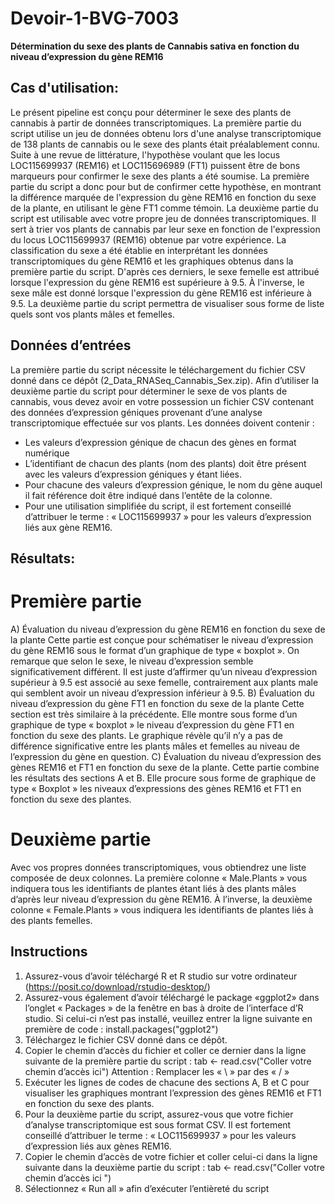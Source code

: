 # Devoir-1-BVG-7003

**Détermination du sexe des plants de Cannabis sativa en fonction du niveau d’expression du gène REM16**


## **Cas d'utilisation:** 
Le présent pipeline est conçu pour déterminer le sexe des plants de cannabis à partir de données transcriptomiques. La première partie du script utilise un jeu de données obtenu lors d'une analyse transcriptomique de 138 plants de cannabis ou le sexe des plants était préalablement connu. Suite à une revue de littérature, l'hypothèse voulant que les locus LOC115699937 (REM16) et LOC115696989 (FT1) puissent être de bons marqueurs pour confirmer le sexe des plants a été soumise. La première partie du script a donc pour but de confirmer cette hypothèse, en montrant la différence marquée de l'expression du gène REM16 en fonction du sexe de la plante, en utilisant le gène FT1 comme témoin. La deuxième partie du script est utilisable avec votre propre jeu de données transcriptomiques. Il sert à trier vos plants de cannabis par leur sexe en fonction de l'expression du locus LOC115699937 (REM16) obtenue par votre expérience. La classification du sexe a été établie en interprétant les données transcriptomiques du gène REM16 et les graphiques obtenus dans la première partie du script. D'après ces derniers, le sexe femelle est attribué lorsque l'expression du gène REM16 est supérieure à 9.5. À l'inverse, le sexe mâle est donné lorsque l'expression du gène REM16 est inférieure à 9.5. La deuxième partie du script permettra de visualiser sous forme de liste quels sont vos plants mâles et femelles. 

## **Données d’entrées**
La première partie du script nécessite le téléchargement du fichier CSV donné dans ce dépôt (2_Data_RNASeq_Cannabis_Sex.zip).
Afin d’utiliser la deuxième partie du script pour déterminer le sexe de vos plants de cannabis, vous devez avoir en votre possession un fichier CSV contenant des données d’expression géniques provenant d’une analyse transcriptomique effectuée sur vos plants. Les données doivent contenir :
-	 Les valeurs d’expression génique de chacun des gènes en format numérique
-	 L’identifiant de chacun des plants (nom des plants) doit être présent avec les valeurs d’expression géniques y étant liées.
-	Pour chacune des valeurs d’expression génique, le nom du gène auquel il fait référence doit être indiqué dans l’entête de la colonne. 
-	Pour une utilisation simplifiée du script, il est fortement conseillé d’attribuer le terme : « LOC115699937 » pour les valeurs d’expression liés aux gène REM16. 

## **Résultats:**
# **Première partie**
A)	Évaluation du niveau d’expression du gène REM16 en fonction du sexe de la plante
Cette partie est conçue pour schématiser le niveau d’expression du gène REM16 sous le format d’un graphique de type « boxplot ». On remarque que selon le sexe, le niveau d’expression semble significativement différent. Il est juste d’affirmer qu’un niveau d’expression supérieur à 9.5 est associé au sexe femelle, contrairement aux plants male qui semblent avoir un niveau d’expression inférieur à 9.5. 
B)	Évaluation du niveau d’expression du gène FT1 en fonction du sexe de la plante
Cette section est très similaire à la précédente. Elle montre sous forme d’un graphique de type « boxplot » le niveau d’expression du gène FT1 en fonction du sexe des plants. Le graphique révèle qu’il n’y a pas de différence significative entre les plants mâles et femelles au niveau de l’expression du gène en question. 
C)	Évaluation du niveau d’expression des gènes REM16 et FT1 en fonction du sexe de la plante. 
Cette partie combine les résultats des sections A et B. Elle procure sous forme de graphique de type « Boxplot » les niveaux d’expressions des gènes REM16 et FT1 en fonction du sexe des plantes. 

# **Deuxième partie**
Avec vos propres données transcriptomiques, vous obtiendrez une liste composée de deux colonnes. La première colonne « Male.Plants » vous indiquera tous les identifiants de plantes étant liés à des plants mâles d’après leur niveau d’expression du gène REM16. À l’inverse, la deuxième colonne « Female.Plants » vous indiquera les identifiants de plantes liés à des plants femelles.

## **Instructions**
1.	Assurez-vous d’avoir téléchargé R et R studio sur votre ordinateur (https://posit.co/download/rstudio-desktop/)
2.	Assurez-vous également d’avoir téléchargé le package «ggplot2» dans l’onglet « Packages » de la fenêtre en bas à droite de l’interface d’R studio. Si celui-ci n’est pas installé, veuillez entrer la ligne suivante en première de code : install.packages("ggplot2")
3.	Téléchargez le fichier CSV donné dans ce dépôt. 
4.	Copier le chemin d’accès du fichier et coller ce dernier dans la ligne suivante de la première partie du script :
tab <- read.csv("Coller votre chemin d’accès ici")
Attention : Remplacer les « \ » par des « / »
5.	Exécuter les lignes de codes de chacune des sections A, B et C pour visualiser les graphiques montrant l’expression des gènes REM16 et FT1 en fonction du sexe des plants.
6.	Pour la deuxième partie du script, assurez-vous que votre fichier d’analyse transcriptomique est sous format CSV. Il est fortement conseillé d’attribuer le terme : « LOC115699937 » pour les valeurs d’expression liés aux gènes REM16. 
7.	Copier le chemin d’accès de votre fichier et coller celui-ci dans la ligne suivante dans la deuxième partie du script :
tab <- read.csv("Coller votre chemin d’accès ici ")
8.	Sélectionnez « Run all » afin d’exécuter l’entièreté du script

